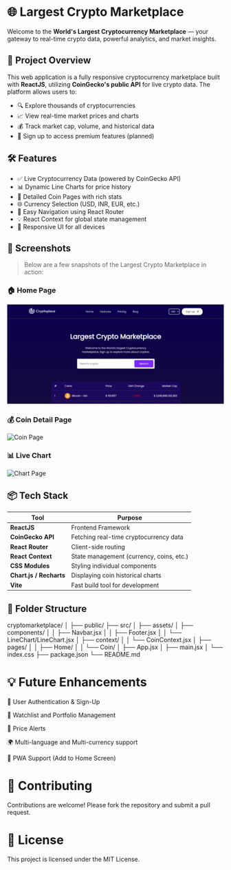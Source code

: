 # 🌐 Largest Crypto Marketplace

Welcome to the **World's Largest Cryptocurrency Marketplace** — your gateway to real-time crypto data, powerful analytics, and market insights.

## 🚀 Project Overview

This web application is a fully responsive cryptocurrency marketplace built with **ReactJS**, utilizing **CoinGecko's public API** for live crypto data. The platform allows users to:

- 🔍 Explore thousands of cryptocurrencies
- 📈 View real-time market prices and charts
- 💰 Track market cap, volume, and historical data
- 🔐 Sign up to access premium features (planned)

## 🛠️ Features

- ✅ Live Cryptocurrency Data (powered by CoinGecko API)
- 📊 Dynamic Line Charts for price history
- 🔎 Detailed Coin Pages with rich stats
- 🌐 Currency Selection (USD, INR, EUR, etc.)
- 🧭 Easy Navigation using React Router
- 💡 React Context for global state management
- 🎨 Responsive UI for all devices

## 📸 Screenshots

> Below are a few snapshots of the Largest Crypto Marketplace in action:

### 🏠 Home Page

![Home Page](./1a.png)

### 💰 Coin Detail Page

![Coin Page](./screenshots/coinpage.png)

### 📊 Live Chart

![Chart Page](./screenshots/chart.png)


## 📦 Tech Stack

| Tool            | Purpose                                      |
|-----------------|----------------------------------------------|
| **ReactJS**     | Frontend Framework                           |
| **CoinGecko API** | Fetching real-time cryptocurrency data      |
| **React Router**| Client-side routing                          |
| **React Context**| State management (currency, coins, etc.)     |
| **CSS Modules** | Styling individual components                |
| **Chart.js / Recharts** | Displaying coin historical charts      |
| **Vite**        | Fast build tool for development              |

## 📂 Folder Structure

cryptomarketplace/
│
├── public/
├── src/
│ ├── assets/
│ ├── components/
│ │ ├── Navbar.jsx
│ │ ├── Footer.jsx
│ │ └── LineChart/LineChart.jsx
│ ├── context/
│ │ └── CoinContext.jsx
│ ├── pages/
│ │ ├── Home/
│ │ └── Coin/
│ ├── App.jsx
│ ├── main.jsx
│ └── index.css
├── package.json
└── README.md

# 💡 Future Enhancements
🧾 User Authentication & Sign-Up

💼 Watchlist and Portfolio Management

🔔 Price Alerts

🌍 Multi-language and Multi-currency support

📱 PWA Support (Add to Home Screen)

 # 🤝 Contributing
Contributions are welcome! Please fork the repository and submit a pull request.

# 📄 License
This project is licensed under the MIT License.
